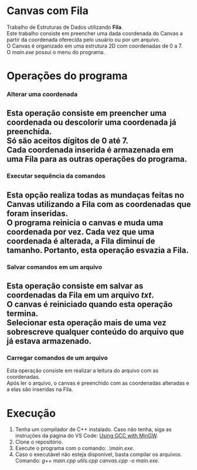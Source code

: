 # Canvas com Fila
Trabalho de Estruturas de Dados utilizando **Fila**.  
Este trabalho consiste em preencher uma dada coordenada do Canvas a partir da coordenada oferecida pelo usuário ou por um arquivo.  
O Canvas é organizado em uma estrutura 2D com coordenadas de 0 a 7.  
O _main.exe_ possui o menu do programa.
# Operações do programa
### Alterar uma coordenada
Esta operação consiste em **preencher** uma coordenada ou **descolorir** uma coordenada já preenchida.  
Só são aceitos dígitos de 0 até 7.  
Cada coordenada inserida é armazenada em uma Fila para as outras operações do programa.  
---  
### Executar sequência da comandos
Esta opção realiza todas as mundaças feitas no Canvas utilizando a Fila com as coordenadas que foram inseridas.  
O programa reinicia o canvas e muda uma coordenada por vez. Cada vez que uma coordenada é alterada, a Fila diminui de tamanho. Portanto, esta operação **esvazia** a Fila.  
---  
### Salvar comandos em um arquivo
Esta operação consiste em salvar as coordenadas da Fila em um arquivo _txt_.  
O canvas é reiniciado quando esta operação termina.  
Selecionar esta operação mais de uma vez **sobrescreve** qualquer conteúdo do arquivo que já estava armazenado.  
---  
### Carregar comandos de um arquivo
Esta operação consiste em realizar a leitura do arquivo com as coordenadas.  
Após ler o arquivo, o canvas é preenchido com as coordenadas alteradas e a elas são inseridas na Fila.  
# Execução
1. Tenha um compilador de C++ instalado. Caso não tenha, siga as instruções da página do VS Code: [Using GCC with MinGW](https://code.visualstudio.com/docs/cpp/config-mingw).
2. Clone o repositório.
3. Execute o programa com o comando: _.\main.exe_.
4. Caso o executável não esteja disponível, basta compilar os arquivos. Comando: _g++ main.cpp utils.cpp canvas.cpp -o main.exe_.